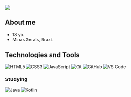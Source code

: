 <img src="https://cdn.discordapp.com/attachments/950572943019245568/983386132836388894/channels4_banner.jpg"/>

## About me
- 18 yo.
- Minas Gerais, Brazil.

## Technologies and Tools

![HTML5](https://img.shields.io/badge/HTML5-black?style=for-the-badge&logo=html5&logoColor=red)
![CSS3](https://img.shields.io/badge/CSS3-black?style=for-the-badge&logo=css3&logoColor=blue)
![JavaScript](https://img.shields.io/badge/javascript-black?style=for-the-badge&logo=javascript&logoColor=yellow)
![Git](https://img.shields.io/badge/-Git-black?style=for-the-badge&logo=git)
![GitHub](https://img.shields.io/badge/GitHub-black?style=for-the-badge&logo=github&logoColor=white)
![VS Code](https://img.shields.io/badge/-VS%20Code-black?style=for-the-badge&logo=visual-studio-code&logoColor=blue)

### Studying
![Java](https://img.shields.io/badge/java-black.svg?&style=for-the-badge&logo=java&logoColor=orange)
![Kotlin](https://img.shields.io/badge/kotlin-black.svg?&style=for-the-badge&logo=kotlin&logoColor=#5B79DF)
